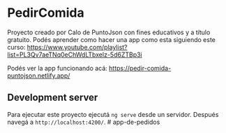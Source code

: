 # PedirComida
Proyecto creado por Calo de PuntoJson con fines educativos y a título gratuito.
Podés aprender como hacer una app como esta siguiendo este curso: https://www.youtube.com/playlist?list=PL3Qv7aeTNq0eChWdLTbxelz-5d6ZTBp3i

Podés ver la app funcionando acá: https://pedir-comida-puntojson.netlify.app/

## Development server
Para ejecutar este proyecto ejecutá `ng serve` desde un servidor. Después navegá a `http://localhost:4200/`.
#   a p p - d e - p e d i d o s  
 